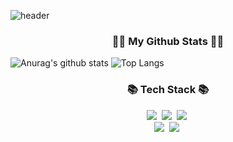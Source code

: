 ![header](https://capsule-render.vercel.app/api?type=soft&color=auto&height=300&section=header&text=IamAnjaehyun&fontSize=90)

<h3 align="center">👩‍💻 My Github Stats 👩‍💻</h3>


![Anurag's github stats](https://github-readme-stats.vercel.app/api?username=IamAnjaehyun&show_icons=true&theme=tokyonight)
![Top Langs](https://github-readme-stats.vercel.app/api/top-langs/?username=IamAnjaehyun&layout=compact%&theme=tokyonight)


<h3 align="center">📚 Tech Stack 📚</h3>
<p align="center">
  <img src="https://img.shields.io/badge/Java-007396?style=flat-square&logo=Java&logoColor=white"/></a>&nbsp
  <img src="https://img.shields.io/badge/Python-3766AB?style=flat-square&logo=Python&logoColor=white"/></a>&nbsp 
  <img src="https://img.shields.io/badge/Javascript-ffb13b?style=flat-square&logo=javascript&logoColor=white"/></a>&nbsp 
  <br>
  <img src="https://img.shields.io/badge/SpringBoot-6DB33F?style=flat-square&logo=SpringBoot&logoColor=white"/></a>&nbsp 
  <img src="https://img.shields.io/badge/Mysql-E6B91E?style=flat-square&logo=MySql&logoColor=white"/></a>&nbsp 
</p>
